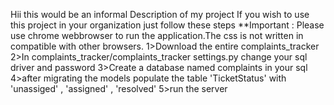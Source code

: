 Hii this would be an informal Description of my project
If you wish to use this project in your organization just follow these steps
**Important : Please use chrome webbrowser to run the application.The css is not written in compatible with other browsers.
1>Download the entire complaints_tracker
2>In complaints_tracker/complaints_tracker settings.py change your sql driver and password
3>Create a database named complaints in your sql
4>after migrating the models populate the table 'TicketStatus' with 'unassiged' , 'assigned' , 'resolved'
5>run the server

